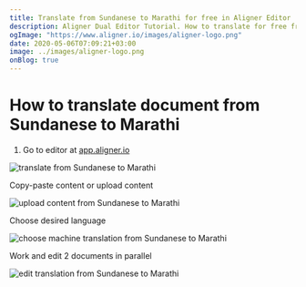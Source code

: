 ```yaml
---
title: Translate from Sundanese to Marathi for free in Aligner Editor
description: Aligner Dual Editor Tutorial. How to translate for free from Sundanese to Marathi. Aligner is multilingual document management platform. 
ogImage: "https://www.aligner.io/images/aligner-logo.png"
date: 2020-05-06T07:09:21+03:00
image: ../images/aligner-logo.png
onBlog: true
---
```


# How to translate document from Sundanese to Marathi

1. Go to editor at [app.aligner.io](https://app.aligner.io "Aligner App web page")

![translate from Sundanese to Marathi](../aligner-blank-editor.png "translate from Sundanese to Marathi")

Copy-paste content or upload content

![upload content from Sundanese to Marathi](../aligner-uploaded-document.png "upload content from Sundanese to Marathi")

Choose desired language

![choose machine translation from Sundanese to Marathi](../aligner-language-dropdown.png "choose machine translation from Sundanese to Marathi")

Work and edit 2 documents in parallel

![edit translation from Sundanese to Marathi](../aligner-double-sitded-editor.png "edit translation from Sundanese to Marathi")

